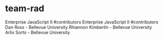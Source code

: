 # team-rad
Enterprise JavaScript II
#contributors
Enterprise JavaScript II
#contributors
Dan Ross - Bellevue University
Rhiannon Kimberlin - Bellevue University
Arlix Sorto - Bellevue University